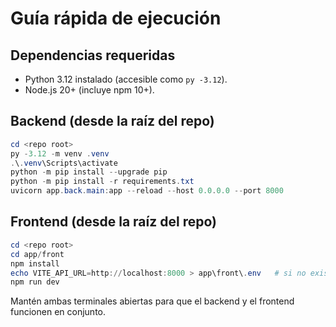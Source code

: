 # Guía rápida de ejecución

## Dependencias requeridas

- Python 3.12 instalado (accesible como `py -3.12`).
- Node.js 20+ (incluye npm 10+).

## Backend (desde la raíz del repo)

```powershell
cd <repo root>
py -3.12 -m venv .venv
.\.venv\Scripts\activate
python -m pip install --upgrade pip
python -m pip install -r requirements.txt
uvicorn app.back.main:app --reload --host 0.0.0.0 --port 8000
```

## Frontend (desde la raíz del repo)

```powershell
cd <repo root>
cd app/front
npm install
echo VITE_API_URL=http://localhost:8000 > app\front\.env   # si no existe
npm run dev
```

Mantén ambas terminales abiertas para que el backend y el frontend funcionen en conjunto.


